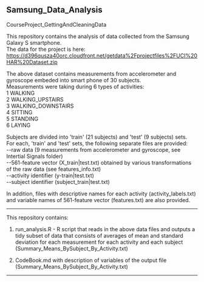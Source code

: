 ## Samsung_Data_Analysis
CourseProject_GettingAndCleaningData

This repository contains the analysis of data collected from the Samsung Galaxy S smartphone.  
The data for the project is here:  
https://d396qusza40orc.cloudfront.net/getdata%2Fprojectfiles%2FUCI%20HAR%20Dataset.zip

The above dataset contains measurements from accelerometer and gyroscope embeded into smart phone of 30 subjects.  
Measurements were taking during 6 types of activities:  
1 WALKING  
2 WALKING_UPSTAIRS  
3 WALKING_DOWNSTAIRS  
4 SITTING  
5 STANDING  
6 LAYING  

Subjects are divided into 'train' (21 subjects) and 'test' (9 subjects) sets.  
For each, 'train' and 'test' sets, the following separate files are provided:  
--raw data (9 measurements from accelerometer and gyroscope, see Intertial Signals folder)  
--561-feature vector (X_train|test.txt) obtained by various transformations of the raw data (see features_info.txt)  
--activity identifier (y-train|test.txt)  
--subject identifier (subject_train|test.txt)  

In addition, files with descriptive names for each activity (activity_labels.txt) and variable names of 561-feature vector (features.txt) are also provided.

************************
This repository contains:

1. run_analysis.R - R script that reads in the above data files and outputs a tidy subset of data that consists of averages of  mean and standard deviation for each measurement for each activity and each subject (Summary_Means_BySubject_By_Activity.txt)

2. CodeBook.md with description of variables of the output file (Summary_Means_BySubject_By_Activity.txt)

***********************
